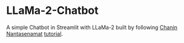 # LLaMa-2-Chatbot
A simple Chatbot in Streamlit with LLaMa-2 built by following [Chanin Nantasenamat](https://blog.streamlit.io/author/chanin/) [tutorial](https://blog.streamlit.io/how-to-build-a-llama-2-chatbot/).
